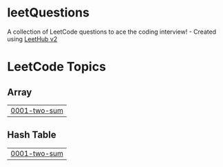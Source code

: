 # leetQuestions
A collection of LeetCode questions to ace the coding interview! - Created using [LeetHub v2](https://github.com/arunbhardwaj/LeetHub-2.0)

<!---LeetCode Topics Start-->
# LeetCode Topics
## Array
|  |
| ------- |
| [0001-two-sum](https://github.com/Aryaranjan13/leetQuestions/tree/master/0001-two-sum) |
## Hash Table
|  |
| ------- |
| [0001-two-sum](https://github.com/Aryaranjan13/leetQuestions/tree/master/0001-two-sum) |
<!---LeetCode Topics End-->